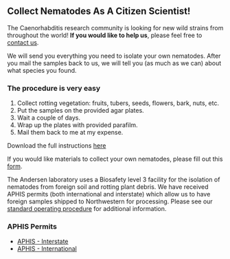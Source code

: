 ## Collect Nematodes As A Citizen Scientist! ##
The Caenorhabditis research community is looking for new wild strains from throughout the world! **If you would like to help us**, please feel free to [contact us](http://elegansvariation.org/about/staff/).

We will send you everything you need to isolate your own nematodes. After you mail the samples back to us, we will tell you (as much as we can) about what species you found.

### The procedure is very easy ###

1. Collect rotting vegetation: fruits, tubers, seeds, flowers, bark, nuts, etc.
2. Put the samples on the provided agar plates.
3. Wait a couple of days.
4. Wrap up the plates with provided parafilm.
5. Mail them back to me at my expense.

Download the full instructions [here](http://elegansvariation.org/static/content/protocols/CleaningWorms.pdf)

If you would like materials to collect your own nematodes, please fill out this [form](https://docs.google.com/forms/d/15JXAQptqCSenZMyqHHOKQH1wJe7m0n8_Q0nHMe0eTUY/viewform?formkey=dERCQ1lsamU1ZFNtOGJJUkJqVzZOOVE6MQ#gid=0).


The Andersen laboratory uses a Biosafety level 3 facility for the isolation of nematodes from foreign soil and rotting plant debris. We have received APHIS permits (both international and interstate) which allow us to have foreign samples shipped to Northwestern for processing. Please see our [standard operating procedure](http://andersenlab.org/files/USDA_SOP.pdf) for additional information.

### APHIS Permits ###

* [APHIS - Interstate](http://andersenlab.org/files/2014_Andersen_USDA_APHISpermit_interstate.pdf)
* [APHIS - International](http://andersenlab.org/files/2014_Andersen_USDA_APHISpermit_international.pdf)
